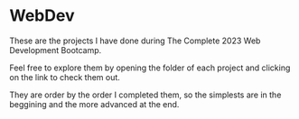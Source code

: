 # WebDev
These are the projects I have done during The Complete 2023 Web Development Bootcamp. 

Feel free to explore them by opening the folder of each project and clicking on the link to check them out. 

They are order by the order I completed them, so the simplests are in the beggining and the more advanced at the end.
